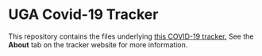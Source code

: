 # UGA Covid-19 Tracker

This repository contains the files underlying [this COVID-19 tracker.](https://shiny.ovpr.uga.edu/yact/) 
See the **About** tab on the tracker website for more information.